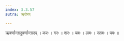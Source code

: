 ```yaml
---
index: 3.3.57
sutra: ॠदोरप्

---
```

 ऋवर्णान्तादुवर्णान्तादप् । करः । गरः । शरः । यवः । लवः । स्तवः । पवः ॥